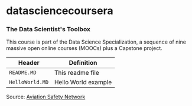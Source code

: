 datasciencecoursera
===================

### The Data Scientist's Toolbox 

This course is part of the Data Science Specialization, 
a sequence of nine massive open online courses (MOOCs) plus a Capstone project.

Header | Definition
---|---------
`README.MD` | This readme file 
`HelloWorld.MD` | Hello World example

Source: [Aviation Safety Network](http://aviation-safety.net)
